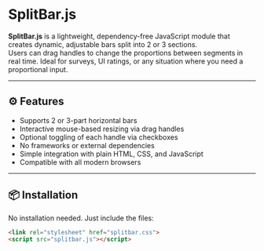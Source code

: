 # SplitBar.js

**SplitBar.js** is a lightweight, dependency-free JavaScript module that creates dynamic, adjustable bars split into 2 or 3 sections.  
Users can drag handles to change the proportions between segments in real time. Ideal for surveys, UI ratings, or any situation where you need a proportional input.

---

## ⚙️ Features

- Supports 2 or 3-part horizontal bars
- Interactive mouse-based resizing via drag handles
- Optional toggling of each handle via checkboxes
- No frameworks or external dependencies
- Simple integration with plain HTML, CSS, and JavaScript
- Compatible with all modern browsers

---

## 📦 Installation

No installation needed. Just include the files:

```html
<link rel="stylesheet" href="splitbar.css">
<script src="splitbar.js"></script>
